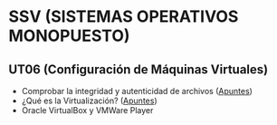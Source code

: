 # SSV (SISTEMAS OPERATIVOS MONOPUESTO)

## UT06 (Configuración de Máquinas Virtuales)

* Comprobar la integridad y autenticidad de archivos \([Apuntes](./apuntes/comprobar_integridad_y_autenticidad_de_archivos.md))
* ¿Qué es la Virtualización? \([Apuntes](./apuntes/que_es_la_virtualizacion.md))
* Oracle VirtualBox y VMWare Player
